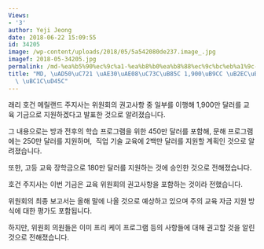 ```yaml
---
Views:
- '3'
author: Yeji Jeong
date: 2018-06-22 15:09:55
id: 34205
image: /wp-content/uploads/2018/05/5a542080de237.image_.jpg
imagef: 2018-05-34205.jpg
permalink: /md-%ea%b5%90%ec%9c%a1-%ea%b8%b0%ea%b8%88%ec%9c%bc%eb%a1%9c-1900%eb%a7%8c-%eb%8b%ac%eb%9f%ac-%ec%a7%80%ec%9b%90-%eb%b0%9c%ed%91%9c/
title: "MD, \uAD50\uC721 \uAE30\uAE08\uC73C\uB85C 1,900\uB9CC \uB2EC\uB7EC \uC9C0\uC6D0\
  \ \uBC1C\uD45C"
---
```


래리 호건 메릴랜드 주지사는 위원회의 권고사항 중 일부를 이행해 1,900만 달러를 교육 기금으로 지원하겠다고 발표한 것으로 알려졌습니다.

그 내용으로는 방과 전후의 학습 프로그램을 위한 450만 달러를 포함해, 문해 프로그램에는 250만 달러를 지원하며,  직업 기술 교육에 2백만 달러를 지원할 계획인 것으로 알려졌습니다.

또한, 고등 교육 장학금으로 180만 달러를 지원하는 것에 승인한 것으로 전해졌습니다.

호건 주지사는 이번 기금은 교육 위원회의 권고사항을 포함하는 것이라 전했습니다.

위원회의 최종 보고서는 올해 말에 나올 것으로 예상하고 있으며 주의 교육 자금 지원 방식에 대한 평가도 포함됩니다.

하지만, 위원회 의원들은 이미 프리 케이 프로그램 등의 사항들에 대해 권고할 것을 알린 것으로 전해졌습니다.